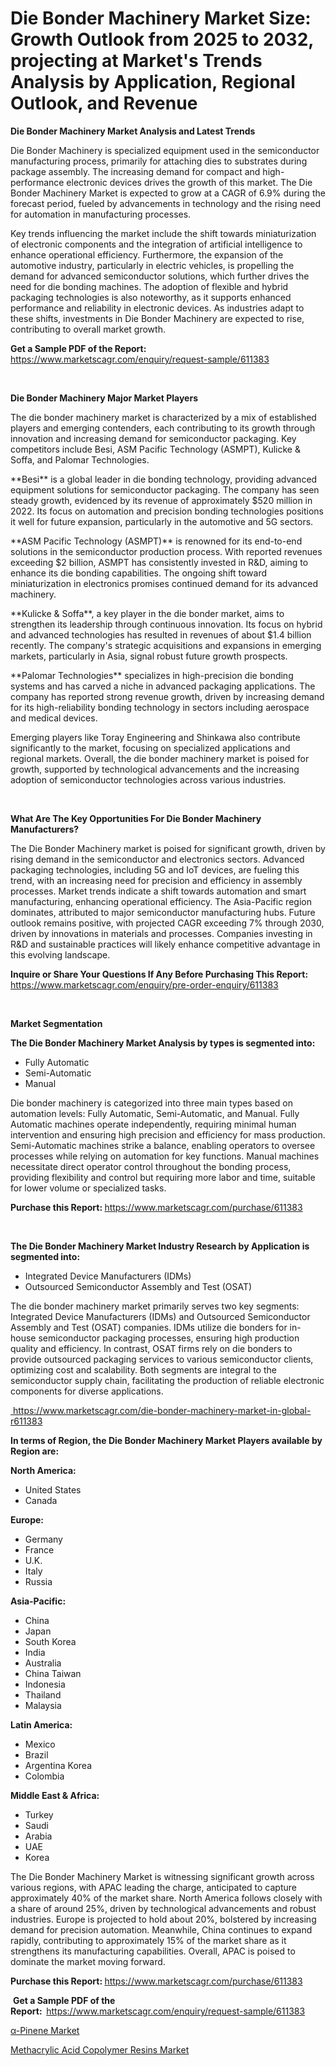<p><h1>Die Bonder Machinery Market Size: Growth Outlook from 2025 to 2032, projecting at Market's Trends Analysis by Application, Regional Outlook, and Revenue</h1></p><p><strong>Die Bonder Machinery Market Analysis and Latest Trends</strong></p>
<p><p>Die Bonder Machinery is specialized equipment used in the semiconductor manufacturing process, primarily for attaching dies to substrates during package assembly. The increasing demand for compact and high-performance electronic devices drives the growth of this market. The Die Bonder Machinery Market is expected to grow at a CAGR of 6.9% during the forecast period, fueled by advancements in technology and the rising need for automation in manufacturing processes.</p><p>Key trends influencing the market include the shift towards miniaturization of electronic components and the integration of artificial intelligence to enhance operational efficiency. Furthermore, the expansion of the automotive industry, particularly in electric vehicles, is propelling the demand for advanced semiconductor solutions, which further drives the need for die bonding machines. The adoption of flexible and hybrid packaging technologies is also noteworthy, as it supports enhanced performance and reliability in electronic devices. As industries adapt to these shifts, investments in Die Bonder Machinery are expected to rise, contributing to overall market growth.</p></p>
<p><strong>Get a Sample PDF of the Report:&nbsp;</strong> <a href="https://www.marketscagr.com/enquiry/request-sample/611383?utm_campaign=2138&utm_medium=2&utm_source=Github&utm_content=ia&utm_term=23032025&utm_id=die-bonder-machinery">https://www.marketscagr.com/enquiry/request-sample/611383</a></p>
<p>&nbsp;</p>
<p><strong>Die Bonder Machinery Major Market Players</strong></p>
<p><p>The die bonder machinery market is characterized by a mix of established players and emerging contenders, each contributing to its growth through innovation and increasing demand for semiconductor packaging. Key competitors include Besi, ASM Pacific Technology (ASMPT), Kulicke & Soffa, and Palomar Technologies.</p><p>**Besi** is a global leader in die bonding technology, providing advanced equipment solutions for semiconductor packaging. The company has seen steady growth, evidenced by its revenue of approximately $520 million in 2022. Its focus on automation and precision bonding technologies positions it well for future expansion, particularly in the automotive and 5G sectors.</p><p>**ASM Pacific Technology (ASMPT)** is renowned for its end-to-end solutions in the semiconductor production process. With reported revenues exceeding $2 billion, ASMPT has consistently invested in R&D, aiming to enhance its die bonding capabilities. The ongoing shift toward miniaturization in electronics promises continued demand for its advanced machinery.</p><p>**Kulicke & Soffa**, a key player in the die bonder market, aims to strengthen its leadership through continuous innovation. Its focus on hybrid and advanced technologies has resulted in revenues of about $1.4 billion recently. The company's strategic acquisitions and expansions in emerging markets, particularly in Asia, signal robust future growth prospects.</p><p>**Palomar Technologies** specializes in high-precision die bonding systems and has carved a niche in advanced packaging applications. The company has reported strong revenue growth, driven by increasing demand for its high-reliability bonding technology in sectors including aerospace and medical devices.</p><p>Emerging players like Toray Engineering and Shinkawa also contribute significantly to the market, focusing on specialized applications and regional markets. Overall, the die bonder machinery market is poised for growth, supported by technological advancements and the increasing adoption of semiconductor technologies across various industries.</p></p>
<p>&nbsp;</p>
<p><strong>What Are The Key Opportunities For Die Bonder Machinery Manufacturers?</strong></p>
<p><p>The Die Bonder Machinery market is poised for significant growth, driven by rising demand in the semiconductor and electronics sectors. Advanced packaging technologies, including 5G and IoT devices, are fueling this trend, with an increasing need for precision and efficiency in assembly processes. Market trends indicate a shift towards automation and smart manufacturing, enhancing operational efficiency. The Asia-Pacific region dominates, attributed to major semiconductor manufacturing hubs. Future outlook remains positive, with projected CAGR exceeding 7% through 2030, driven by innovations in materials and processes. Companies investing in R&D and sustainable practices will likely enhance competitive advantage in this evolving landscape.</p></p>
<p><strong>Inquire or Share Your Questions If Any Before Purchasing This Report:</strong> <a href="https://www.marketscagr.com/enquiry/pre-order-enquiry/611383?utm_campaign=2138&utm_medium=2&utm_source=Github&utm_content=ia&utm_term=23032025&utm_id=die-bonder-machinery">https://www.marketscagr.com/enquiry/pre-order-enquiry/611383</a></p>
<p>&nbsp;</p>
<p><strong>Market Segmentation</strong></p>
<p><strong>The Die Bonder Machinery Market Analysis by types is segmented into:</strong></p>
<p><ul><li>Fully Automatic</li><li>Semi-Automatic</li><li>Manual</li></ul></p>
<p><p>Die bonder machinery is categorized into three main types based on automation levels: Fully Automatic, Semi-Automatic, and Manual. Fully Automatic machines operate independently, requiring minimal human intervention and ensuring high precision and efficiency for mass production. Semi-Automatic machines strike a balance, enabling operators to oversee processes while relying on automation for key functions. Manual machines necessitate direct operator control throughout the bonding process, providing flexibility and control but requiring more labor and time, suitable for lower volume or specialized tasks.</p></p>
<p><strong>Purchase this Report:&nbsp;</strong><a href="https://www.marketscagr.com/purchase/611383?utm_campaign=2138&utm_medium=2&utm_source=Github&utm_content=ia&utm_term=23032025&utm_id=die-bonder-machinery">https://www.marketscagr.com/purchase/611383</a></p>
<p>&nbsp;</p>
<p><strong>The Die Bonder Machinery Market Industry Research by Application is segmented into:</strong></p>
<p><ul><li>Integrated Device Manufacturers (IDMs)</li><li>Outsourced Semiconductor Assembly and Test (OSAT)</li></ul></p>
<p><p>The die bonder machinery market primarily serves two key segments: Integrated Device Manufacturers (IDMs) and Outsourced Semiconductor Assembly and Test (OSAT) companies. IDMs utilize die bonders for in-house semiconductor packaging processes, ensuring high production quality and efficiency. In contrast, OSAT firms rely on die bonders to provide outsourced packaging services to various semiconductor clients, optimizing cost and scalability. Both segments are integral to the semiconductor supply chain, facilitating the production of reliable electronic components for diverse applications.</p></p>
<p><a href="https://www.marketscagr.com/die-bonder-machinery-market-in-global-r611383?utm_campaign=2138&utm_medium=2&utm_source=Github&utm_content=ia&utm_term=23032025&utm_id=die-bonder-machinery">&nbsp;https://www.marketscagr.com/die-bonder-machinery-market-in-global-r611383</a></p>
<p><strong>In terms of Region, the Die Bonder Machinery Market Players available by Region are:</strong></p>
<p>
    <p> <strong> North America: </strong>
        <ul>
            <li>United States</li>
            <li>Canada</li>
        </ul>
        </p> 
    <p> <strong> Europe: </strong>
        <ul>
            <li>Germany</li>
            <li>France</li>
            <li>U.K.</li>
            <li>Italy</li>
            <li>Russia</li>
        </ul>
        </p> 
    <p> <strong> Asia-Pacific: </strong>
        <ul>
            <li>China</li>
            <li>Japan</li>
            <li>South Korea</li>
            <li>India</li>
            <li>Australia</li>
            <li>China Taiwan</li>
            <li>Indonesia</li>
            <li>Thailand</li>
            <li>Malaysia</li>
        </ul>
        </p> 
    <p> <strong> Latin America: </strong>
        <ul>
            <li>Mexico</li>
            <li>Brazil</li>
            <li>Argentina Korea</li>
            <li>Colombia</li>
        </ul>
        </p> 
    <p> <strong> Middle East & Africa: </strong>
        <ul>
            <li>Turkey</li>
            <li>Saudi</li>
            <li>Arabia</li>
            <li>UAE</li>
            <li>Korea</li>
        </ul>
    </p>
    </p>
<p><p>The Die Bonder Machinery Market is witnessing significant growth across various regions, with APAC leading the charge, anticipated to capture approximately 40% of the market share. North America follows closely with a share of around 25%, driven by technological advancements and robust industries. Europe is projected to hold about 20%, bolstered by increasing demand for precision automation. Meanwhile, China continues to expand rapidly, contributing to approximately 15% of the market share as it strengthens its manufacturing capabilities. Overall, APAC is poised to dominate the market moving forward.</p></p>
<p><strong>Purchase this Report: </strong><a href="https://www.marketscagr.com/purchase/611383?utm_campaign=2138&utm_medium=2&utm_source=Github&utm_content=ia&utm_term=23032025&utm_id=die-bonder-machinery">https://www.marketscagr.com/purchase/611383</a></p>
<p>&nbsp;<strong>Get a Sample PDF of the Report:&nbsp;&nbsp;</strong><a href="https://www.marketscagr.com/enquiry/request-sample/611383?utm_campaign=2138&utm_medium=2&utm_source=Github&utm_content=ia&utm_term=23032025&utm_id=die-bonder-machinery">https://www.marketscagr.com/enquiry/request-sample/611383</a></p>
<p><strong></strong></p>
<p><p><a href="https://github.com/sofayahoo2023/Market-Research-Report-List-7/blob/main/a-pinene-market.md?utm_campaign=2138&utm_medium=2&utm_source=Github&utm_content=ia&utm_term=23032025&utm_id=die-bonder-machinery">α-Pinene Market</a></p><p><a href="https://github.com/joannesouthgate/Market-Research-Report-List-5/blob/main/methacrylic-acid-copolymer-resins-market.md?utm_campaign=2138&utm_medium=2&utm_source=Github&utm_content=ia&utm_term=23032025&utm_id=die-bonder-machinery">Methacrylic Acid Copolymer Resins Market</a></p></p>
